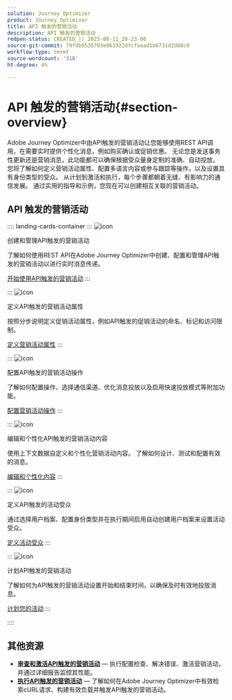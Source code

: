 ```yaml
---
solution: Journey Optimizer
product: Journey Optimizer
title: API 触发的营销活动
description: API 触发的营销活动
redpen-status: CREATED_||_2025-08-11_20-23-06
source-git-commit: 79fdb9535703e961922dfcfaaad1b6731d2d88c0
workflow-type: tm+mt
source-wordcount: '318'
ht-degree: 4%

---
```



# API 触发的营销活动{#section-overview}

Adobe Journey Optimizer中由API触发的营销活动让您能够使用REST API调用，在需要实时提供个性化消息，例如购买确认或促销优惠。 无论您是发送事务性更新还是营销消息，此功能都可以确保根据受众量身定制的准确、自动投放。 您将了解如何定义营销活动属性、配置多语言内容或参与跟踪等操作，以及设置具有身份类型的受众。 从计划到激活和执行，每个步骤都朝着无缝、有影响力的通信发展。 通过实用的指导和示例，您现在可以创建相互关联的营销活动。

## API 触发的营销活动

:::: landing-cards-container
:::
![icon](https://cdn.experienceleague.adobe.com/icons/circle-play.svg?lang=zh-Hans)

创建和管理API触发的营销活动

了解如何使用REST API在Adobe Journey Optimizer中创建、配置和管理API触发的营销活动以进行实时消息传递。

[开始使用API触发的营销活动](../using/campaigns/api-triggered-campaigns.md)
:::

:::
![icon](https://cdn.experienceleague.adobe.com/icons/list-check.svg?lang=zh-Hans)

定义API触发的营销活动属性

按照分步说明定义促销活动属性，例如API触发的促销活动的命名、标记和访问限制。

[定义营销活动属性](../using/campaigns/api-triggered-campaign-properties.md)
:::

:::
![icon](https://cdn.experienceleague.adobe.com/icons/gear.svg?lang=zh-Hans)

配置API触发的营销活动操作

了解如何配置操作、选择通信渠道、优化消息投放以及启用快速投放模式等附加功能。

[配置营销活动操作](../using/campaigns/api-triggered-campaign-action.md)
:::

:::
![icon](https://cdn.experienceleague.adobe.com/icons/bullseye.svg?lang=zh-Hans)

编辑和个性化API触发的营销活动内容

使用上下文数据自定义和个性化营销活动内容。 了解如何设计、测试和配置有效的消息。

[编辑和个性化内容](../using/campaigns/api-triggered-campaign-content.md)
:::

:::
![icon](https://cdn.experienceleague.adobe.com/icons/users.svg?lang=zh-Hans)

定义API触发的活动受众

通过选择用户档案、配置身份类型并在执行期间启用自动创建用户档案来设置活动受众。

[定义活动受众](../using/campaigns/api-triggered-campaign-audience.md)
:::

:::
![icon](https://cdn.experienceleague.adobe.com/icons/clock.svg?lang=zh-Hans)

计划API触发的营销活动

了解如何为API触发的营销活动设置开始和结束时间，以确保及时有效地投放消息。

[计划您的活动](../using/campaigns/api-triggered-campaign-schedule.md)
:::

::::


## 其他资源

- **[审查和激活API触发的营销活动](../using/campaigns/review-activate-api-triggered-campaign.md)** — 执行配置检查、解决错误、激活营销活动，并通过详细报告监控其性能。
- **[执行API触发的营销活动](../using/campaigns/trigger-campaigns.md)** — 了解如何在Adobe Journey Optimizer中有效检索cURL请求、构建有效负载并触发API触发的营销活动。
